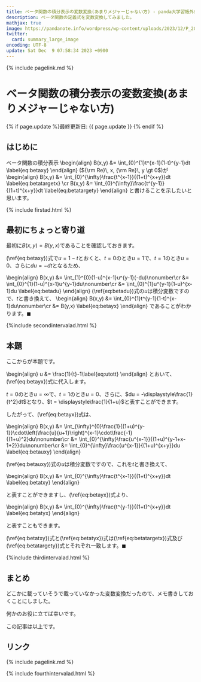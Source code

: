 ```yaml
---
title: ベータ関数の積分表示の変数変換(あまりメジャーじゃない方) - panda大学習帳外伝
description: ベータ関数の定義式を変数変換してみました。
mathjax: true
image: https://pandanote.info/wordpress/wp-content/uploads/2023/12/P_20231123_112546-scaled.jpg
twitter: 
  card: summary_large_image
encoding: UTF-8
update: Sat Dec  9 07:58:34 2023 +0900
---
```

{% include pagelink.md %}
# ベータ関数の積分表示の変数変換(あまりメジャーじゃない方)
{% if page.update %}最終更新日: {{ page.update }} {% endif %}
## はじめに
ベータ関数の積分表示
\begin{align}
B(x,y) &= \int_{0}^{1}t^{x-1}(1-t)^{y-1}dt \label{eq:betaxy}
\end{align}
(${\rm Re}\, x, {\rm Re}\, y \gt 0$)が
\begin{align}
B(x,y) &= \int_{0}^{\infty}\frac{t^{x-1}}{(1+t)^{x+y}}dt \label{eq:betatargetx} \cr
B(x,y) &= \int_{0}^{\infty}\frac{t^{y-1}}{(1+t)^{x+y}}dt \label{eq:betatargety}
\end{align}
と書けることを示したいと思います。

{% include firstad.html %}
## 最初にちょっと寄り道
最初に$B(x,y) = B(y,x)$であることを確認しておきます。

(\ref{eq:betaxy})式で$u = 1-t$とおくと、$t = 0$のとき$u = 1$で、$t = 1$のとき$u = 0$、さらに$du = -dt$となるため、

\begin{align}
B(x,y) &= \int_{1}^{0}(1-u)^{x-1}u^{y-1}(-du)\nonumber\cr
&= \int_{0}^{1}(1-u)^{x-1}u^{y-1}du\nonumber\cr
&= \int_{0}^{1}u^{y-1}(1-u)^{x-1}du \label{eq:betadu}
\end{align}
(\ref{eq:betadu})式の$u$は積分変数ですので、$t$と書き換えて、
\begin{align}
B(x,y) &= \int_{0}^{1}t^{y-1}(1-t)^{x-1}du\nonumber\cr
&= B(y,x) \label{eq:betayx}
\end{align}
であることがわかります。$\blacksquare$

{%include secondintervalad.html %}
## 本題
ここからが本題です。

\begin{align}
u &= \frac{1}{t}-1\label{eq:utott}
\end{align}
とおいて、(\ref{eq:betayx})式に代入します。


$t = 0$のとき$u = \infty$で、$t = 1$のとき$u = 0$、さらに、$du = -\displaystyle\frac{1}{t^2}dt$となり、$t = \displaystyle\frac{1}{1+u}$と表すことができます。

したがって、(\ref{eq:betayx})式は、

\begin{align}
B(x,y) &= \int_{\infty}^{0}\frac{1}{(1+u)^{y-1}}\cdot\left(\frac{u}{u+1}\right)^{x-1}\cdot\frac{-1}{(1+u)^2}du\nonumber\cr
&= \int_{0}^{\infty}\frac{u^{x-1}}{(1+u)^{y-1+x-1+2}}du\nonumber\cr
&= \int_{0}^{\infty}\frac{u^{x-1}}{(1+u)^{x+y}}du \label{eq:betauxy}
\end{align}

(\ref{eq:betauxy})式の$u$は積分変数ですので、これを$t$と書き換えて、

\begin{align}
B(x,y) &= \int_{0}^{\infty}\frac{t^{x-1}}{(1+t)^{x+y}}dt \label{eq:betatxy}
\end{align}

と表すことができますし、(\ref{eq:betayx})式より、

\begin{align}
B(x,y) &= \int_{0}^{\infty}\frac{t^{y-1}}{(1+t)^{x+y}}dt \label{eq:betatyx}
\end{align}

と表すこともできます。

(\ref{eq:betatxy})式と(\ref{eq:betatyx})式は(\ref{eq:betatargetx})式及び(\ref{eq:betatargety})式とそれぞれ一致します。$\blacksquare$

{%include thirdintervalad.html %}
## まとめ
どこかに載っていそうで載っていなかった変数変換だったので、メモ書きしておくことにしました。

何かのお役に立てば幸いです。

この記事は以上です。
## リンク
{% include pagelink.md %}

{% include fourthintervalad.html %}
